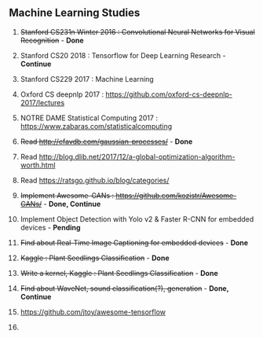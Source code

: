 ## Machine Learning Studies

1. ~~Stanford CS231n Winter 2016 : Convolutional Neural Networks for Visual Recognition~~ - **Done**

2. Stanford CS20 2018 : Tensorflow for Deep Learning Research - **Continue**

3. Stanford CS229 2017 : Machine Learning

4. Oxford CS deepnlp 2017 : https://github.com/oxford-cs-deepnlp-2017/lectures

5. NOTRE DAME Statistical Computing 2017 : https://www.zabaras.com/statisticalcomputing

6. ~~Read http://efavdb.com/gaussian-processes/~~ - **Done**

7. Read http://blog.dlib.net/2017/12/a-global-optimization-algorithm-worth.html

8. Read https://ratsgo.github.io/blog/categories/

9. ~~Implement Awesome-GANs : https://github.com/kozistr/Awesome-GANs/~~ - **Done, Continue**

10. Implement Object Detection with Yolo v2 & Faster R-CNN for embedded devices - **Pending**

11. ~~Find about Real-Time Image Captioning for embedded devices~~ - **Done**

12. ~~Kaggle : Plant Seedlings Classification~~ - **Done**

13. ~~Write a kernel, Kaggle : Plant Seedlings Classification~~ - **Done**

14. ~~Find about WaveNet, sound classification(?), generation~~ - **Done, Continue**

15. https://github.com/jtoy/awesome-tensorflow

16. 
